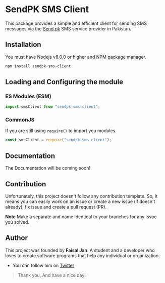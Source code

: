# SendPK SMS Client
This package provides a simple and efficient client for sending SMS messages via the [Send.pk](https://sendpk.com/) SMS service provider in Pakistan.

## Installation
You must have Nodejs v8.0.0 or higher and NPM package manager.
```sh
npm install sendpk-sms-client
```

## Loading and Configuring the module
### ES Modules (ESM)

```js
import smsClient from "sendpk-sms-client";
```
### CommonJS
If you are still using `require()` to import you modules.

```js
const smsClient = require("sendpk-sms-client");
```

## Documentation
The Documentation will be coming soon!

## Contribution
Unfortunately, this project doesn't follow any contribution template. So, It means you can easily work on an issue or create a new issue (if doesn't already), fix issue and create a pull request (PR).

**Note**
Make a separate and name identical to your branches for any issue you solved.

## Author
This project was founded by **Faisal Jan**. A student and a developer who loves to create software programs that help any individual or organization.
* You can follow him on [Twitter](https://twitter.com/justFaisaljan)

> Thank you, And have a nice day!
